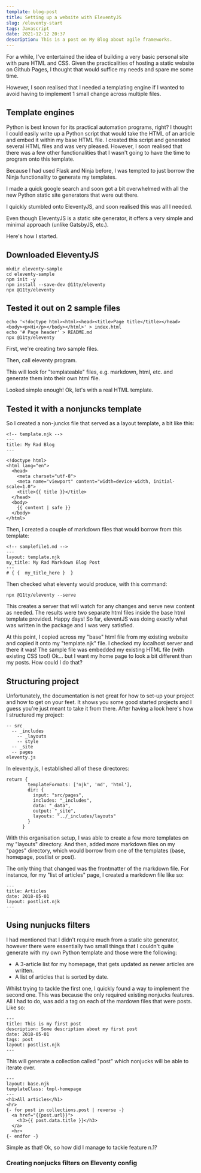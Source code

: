 ```yaml
---
template: blog-post
title: Setting up a website with EleventyJS
slug: /eleventy-start
tags: Javascript
date: 2021-12-12 20:37
description: This is a post on My Blog about agile frameworks.
---
```

For a while, I've entertained the idea of building a very basic personal site with pure HTML and CSS. Given the practicalities of hosting a static website on Github Pages, I thought that would suffice my needs and spare me some time. 

However, I soon realised that I needed a templating engine if I wanted to avoid having to implement 1 small change across multiple files.


## Template engines

Python is best known for its practical automation programs, right? I thought I could easily write up a Python script that would take the HTML of an article and embed it within my base HTML file. I created this script and generated several HTML files and was very pleased. However, I soon realised that there was a few other functionalities that I wasn't going to have the time to program onto this template.

Because I had used Flask and Ninja before, I was tempted to just borrow the Ninja functionality to generate my templates. 

I made a quick google search and soon got a bit overwhelmed with all the new Python static site generators that were out there. 

I quickly stumbled onto EleventyJS, and soon realised this was all I needed. 

Even though EleventyJS is a static site generator, it offers a very simple and minimal approach (unlike GatsbyJS, etc.). 

Here's how I started.
## Downloaded EleventyJS
``` text/2-3
mkdir eleventy-sample
cd eleventy-sample
npm init -y
npm install --save-dev @11ty/eleventy
npx @11ty/eleventy
``` 

## Tested it out on 2 sample files
``` text/2-3
echo '<!doctype html><html><head><title>Page title</title></head><body><p>Hi</p></body></html>' > index.html
echo '# Page header' > README.md
npx @11ty/eleventy
``` 
First, we're creating two sample files.

Then, call eleventy program. 

This will look for "templateable" files, e.g. markdown, html, etc. and generate them into their own html file.


Looked simple enough!
Ok, let's with a real HTML template.

## Tested it with a nonjuncks template
So I created a non-juncks file that served as a layout template, a bit like this: 
``` text/2-3
<!-- template.njk -->
---
title: My Rad Blog
---

<!doctype html>
<html lang="en">
  <head>
    <meta charset="utf-8">
    <meta name="viewport" content="width=device-width, initial-scale=1.0">
    <title>{{ title }}</title>
  </head>
  <body>
    {{ content | safe }}
  </body>
</html>
```

Then, I created a couple of markdown files that would borrow from this template:
```
<!-- samplefile1.md -->
---
layout: template.njk
my_title: My Rad Markdown Blog Post
---
# { {  my_title_here }  }  
```

Then checked what eleventy would produce, with this command:
```
npx @11ty/eleventy --serve
```
This creates a server that will watch for any changes and serve new content as needed.
The results were two separate html files inside the base html template provided. Happy days! So far, eleventJS was doing exactly what was written in the package and I was very satisfied.

At this point, I copied across my "base" html file from my existing website and copied it onto my "template.njk" file. I checked my localhost server and there it was! The sample file was embedded my existing HTML file (with existing CSS too!)
Ok... but I want my home page to look a bit different than my posts. How could I do that?

## Structuring project
Unfortunately, the documentation is not great for how to set-up your project and how to get on your feet. It shows you some good started projects and I guess you're just meant to take it from there.
After having a look here's how I structured my project:
```
-- src
  -- _includes
    -- _layouts
    -- style
  -- _site
  -- pages
eleventy.js
```

In eleventy.js, I established all of these directores:
```
return {
        templateFormats: ['njk', 'md', 'html'],
        dir: {
          input: "src/pages",
          includes: "_includes",
          data: "_data",
          output: "_site",
          layouts: "../_includes/layouts"
        }
      }
```

With this organisation setup, I was able to create a few more templates on my "layouts" directory. And then, added more markdown files on my "pages" directory, which would borrow from one of the templates (base, homepage, postlist or post). 

The only thing that changed was the frontmatter of the markdown file. For instance, for my "list of articles" page, I created a markdown file like so:
```
---
title: Articles
date: 2018-05-01
layout: postlist.njk
---
```

## Using nunjucks filters
I had mentioned that I didn't require much from a static site generator, however there were essentially two small things that I couldn't quite generate with my own Python template and those were the following: 
- A 3-article list for my homepage, that gets updated as newer articles are written. 
- A list of articles that is sorted by date.

Whilst trying to tackle the first one, I quickly found a way to implement the second one. This was because the only required existing nonjucks features. All I had to do, was add a tag on each of the mardown files that were posts. Like so:
```
---
title: This is my first post
description: Some description about my first post
date: 2018-05-01
tags: post
layout: postlist.njk
---
```
This will generate a collection called "post" which nonjucks will be able to iterate over.

```
---
layout: base.njk
templateClass: tmpl-homepage
---
<h1>All articles</h1>
<hr>
{- for post in collections.post | reverse -}
  <a href="{{post.url}}">
    <h3>{{ post.data.title }}</h3>
  </a>
  <hr>
{- endfor -}
```
Simple as that! Ok, so how did I manage to tackle feature n.1?

### Creating nonjucks filters on Eleventy config
